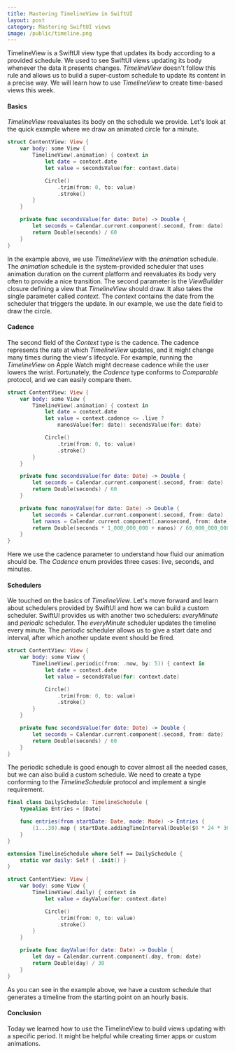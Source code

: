 ```yaml
---
title: Mastering TimelineView in SwiftUI
layout: post
category: Mastering SwiftUI views
image: /public/timeline.png
---
```


TimelineView is a SwiftUI view type that updates its body according to a provided schedule. We used to see SwiftUI views updating its body whenever the data it presents changes. *TimelineView* doesn't follow this rule and allows us to build a super-custom schedule to update its content in a precise way. We will learn how to use *TimelineView* to create time-based views this week.

#### Basics
*TimelineView* reevaluates its body on the schedule we provide. Let's look at the quick example where we draw an animated circle for a minute.

```swift
struct ContentView: View {
    var body: some View {
        TimelineView(.animation) { context in
            let date = context.date
            let value = secondsValue(for: context.date)

            Circle()
                .trim(from: 0, to: value)
                .stroke()
        }
    }

    private func secondsValue(for date: Date) -> Double {
        let seconds = Calendar.current.component(.second, from: date)
        return Double(seconds) / 60
    }
}
```

In the example above, we use *TimelineView* with the *animation* schedule. The *animation* schedule is the system-provided scheduler that uses animation duration on the current platform and reevaluates its body very often to provide a nice transition. The second parameter is the *ViewBuilder* closure defining a view that *TimelineView* should draw. It also takes the single parameter called *context*. The *context* contains the date from the scheduler that triggers the update. In our example, we use the date field to draw the circle.

#### Cadence
The second field of the *Context* type is the cadence. The cadence represents the rate at which *TimelineView* updates, and it might change many times during the view's lifecycle. For example, running the *TimelineView* on Apple Watch might decrease cadence while the user lowers the wrist. Fortunately, the *Cadence* type conforms to *Comparable* protocol, and we can easily compare them.

```swift
struct ContentView: View {
    var body: some View {
        TimelineView(.animation) { context in
            let date = context.date
            let value = context.cadence <= .live ?
                nanosValue(for: date): secondsValue(for: date)

            Circle()
                .trim(from: 0, to: value)
                .stroke()
        }
    }

    private func secondsValue(for date: Date) -> Double {
        let seconds = Calendar.current.component(.second, from: date)
        return Double(seconds) / 60
    }

    private func nanosValue(for date: Date) -> Double {
        let seconds = Calendar.current.component(.second, from: date)
        let nanos = Calendar.current.component(.nanosecond, from: date)
        return Double(seconds * 1_000_000_000 + nanos) / 60_000_000_000
    }
}
```

Here we use the cadence parameter to understand how fluid our animation should be. The *Cadence* enum provides three cases: live, seconds, and minutes.

#### Schedulers
We touched on the basics of *TimelineView*. Let's move forward and learn about schedulers provided by SwiftUI and how we can build a custom scheduler. SwiftUI provides us with another two schedulers: *everyMinute* and *periodic* scheduler. The *everyMinute* scheduler updates the timeline every minute. The *periodic* scheduler allows us to give a start date and interval, after which another update event should be fired.

```swift
struct ContentView: View {
    var body: some View {
        TimelineView(.periodic(from: .now, by: 5)) { context in
            let date = context.date
            let value = secondsValue(for: context.date)

            Circle()
                .trim(from: 0, to: value)
                .stroke()
        }
    }

    private func secondsValue(for date: Date) -> Double {
        let seconds = Calendar.current.component(.second, from: date)
        return Double(seconds) / 60
    }
}
```

The periodic schedule is good enough to cover almost all the needed cases, but we can also build a custom schedule. We need to create a type conforming to the *TimelineSchedule* protocol and implement a single requirement.

```swift
final class DailySchedule: TimelineSchedule {
    typealias Entries = [Date]

    func entries(from startDate: Date, mode: Mode) -> Entries {
        (1...30).map { startDate.addingTimeInterval(Double($0 * 24 * 3600)) }
    }
}

extension TimelineSchedule where Self == DailySchedule {
    static var daily: Self { .init() }
}

struct ContentView: View {
    var body: some View {
        TimelineView(.daily) { context in
            let value = dayValue(for: context.date)

            Circle()
                .trim(from: 0, to: value)
                .stroke()
        }
    }

    private func dayValue(for date: Date) -> Double {
        let day = Calendar.current.component(.day, from: date)
        return Double(day) / 30
    }
}
```

As you can see in the example above, we have a custom schedule that generates a timeline from the starting point on an hourly basis.

#### Conclusion
Today we learned how to use the TimelineView to build views updating with a specific period. It might be helpful while creating timer apps or custom animations.
